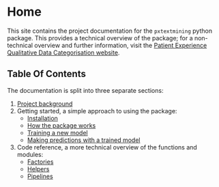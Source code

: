 # Home

This site contains the project documentation for the `pxtextmining` python package.
This provides a technical overview of the package; for a non-technical overview and further information, visit the
[Patient Experience Qualitative Data Categorisation website](https://cdu-data-science-team.github.io/PatientExperience-QDC/pxtextmining/).

## Table Of Contents

The documentation is split into three separate sections:

1. [Project background](about.md)
2. Getting started, a simple approach to using the package:
    - [Installation](getting%20started/install.md)
    - [How the package works](getting%20started/package.md)
    - [Training a new model](getting%20started/training_new_model.md)
    - [Making predictions with a trained model](getting%20started/using_trained_model.md)
3. Code reference, a more technical overview of the functions and modules:
    - [Factories](reference/factories/factory_data_load_and_split.md)
    - [Helpers](reference/helpers/text_preprocessor.md)
    - [Pipelines](reference/pipelines/multilabel_pipeline.md)
